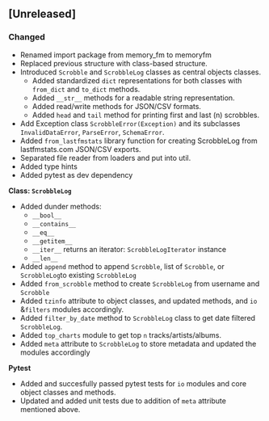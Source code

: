 ## [Unreleased]

### Changed
- Renamed import package from memory_fm to memoryfm
- Replaced previous structure with class-based structure.
- Introduced `Scrobble` and `ScrobbleLog` classes as central objects classes.
    - Added standardized `dict` representations for both classes with `from_dict` and `to_dict` methods.
    - Added `__str__` methods for a readable string representation.
    - Added read/write methods for JSON/CSV formats.
    - Added `head` and `tail` method for printing first and last (n) scrobbles.
- Add Exception class `ScrobbleError(Exception)` and its subclasses `InvalidDataError`, `ParseError`, `SchemaError`.
- Added `from_lastfmstats` library function for creating ScrobbleLog from lastfmstats.com JSON/CSV exports.
- Separated file reader from loaders and put into util.
- Added type hints
- Added pytest as dev dependency

**Class: `ScrobbleLog`**
- Added dunder methods:
    - `__bool__`
    - `__contains__`
    - `__eq__`
    - `__getitem__`
    - `__iter__` returns an iterator: `ScrobbleLogIterator` instance
    - `__len__`
- Added `append` method to append `Scrobble`, list of `Scrobble`, or `ScrobbleLog`to existing `ScrobbleLog`
- Added `from_scrobble` method to create `ScrobbleLog` from username and `Scrobble`
- Added `tzinfo` attribute to object classes, and updated methods, and `io` &`filters` modules accordingly.
- Added `filter_by_date` method to `ScrobbleLog` class to get date filtered `ScrobbleLog`.
- Added `top_charts` module to get top `n` tracks/artists/albums.
- Added `meta` attribute to `ScrobbleLog` to store metadata and updated the modules accordingly

**Pytest**
- Added and succesfully passed pytest tests for `io` modules and core object classes and methods.
- Updated and added unit tests due to addition of `meta` attribute mentioned above.
